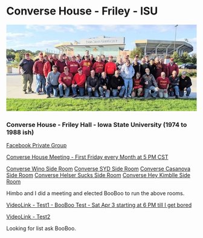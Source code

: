 # Converse House - Friley - ISU
![images/ConverseHouse2019](./images/ConverseHouse2019.jpg)

### Converse House - Friley Hall - Iowa State University (1974 to 1988 ish)

[Facebook Private Group](https://www.facebook.com/groups/90560379326)

[Converse House Meeting - First Friday every Month at 5 PM CST](https://meet.google.com/mwv-rqcn-zpo)

[Converse Wino Side Room]()
[Converse SYD Side Room]()
[Converse Casanova Side Room]()
[Converse Helser Sucks Side Room]()
[Converse Hey Kimblle Side Room]()

Himbo and I did a meeting and elected BooBoo to run the above rooms.

[VideoLink - Test1 - BooBoo Test - Sat Apr 3 starting at 6 PM till I get bored](https://meet.google.com/mwv-rqcn-zpo)

[VideoLink - Test2](https://meet.google.com/xfz-ccbf-bst)

Looking for list ask BooBoo.
<!-- https://docs.google.com/spreadsheets/d/1NTEQ1UdXy6wQKE9g0B5103gNagsG2b1LZgD4TrocEcs/edit#gid=998356282 -->
